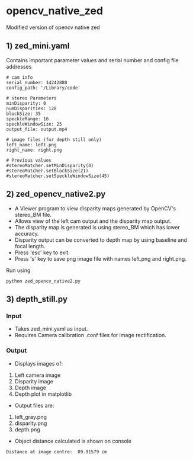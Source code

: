 # opencv_native_zed
Modified version of opencv native zed 


## 1) zed_mini.yaml

Contains important parameter values and serial number and config file addresses

```
# cam info
serial_number: 14242888
config_path: '/Library/code'

# stereo Parameters
minDisparity: 0
numDisparities: 128
blockSize: 35
speckleRange: 16
speckleWindowSize: 25
output_file: output.mp4

# image files (for depth still only)
left_name: left.png
right_name: right.png

# Previous values
#stereoMatcher.setMinDisparity(4)
#stereoMatcher.setBlockSize(21)
#stereoMatcher.setSpeckleWindowSize(45)
```

## 2) zed_opencv_native2.py
-	A Viewer program to view disparity maps generated by OpenCV's stereo_BM file.
-	Allows view of the left cam output and the disparity map output.
-	The disparity map is generated is using stereo_BM which has lower accuracy.
-	Disparity output can be converted to depth map by using baseline and focal length.
-	Press 'esc' key to exit.
-	Press 's' key to save png image file with names left.png and right.png.

Run using 

```
python zed_opencv_native2.py
```

## 3) depth_still.py
### Input 
- Takes zed_mini.yaml as input.
- Requires Camera calibration .conf files for image rectification.

### Output

- Displays images of: 
1. Left camera image
2. Disparity image
3. Depth image
4. Depth plot in matplotlib

- Output files are: 
1. left_gray.png
2. disparity.png
3. depth.png
- Object distance calculated is shown on console
```
Distance at image centre:  89.91579 cm
```
